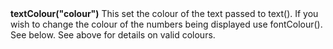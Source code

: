 <a name="textColour"><h3 style="padding-top: 40px; margin-top: 40px;"></h3></a>
**textColour("colour")** This set the colour of the text passed to text(). If you wish to change the colour of the numbers being displayed use fontColour(). See below. See above for details on valid colours. 

<!--UPDATE WIDGET_IN_CSOUND
    SIdent sprintf "textColour(%d, %d, %d) ", rnd(255), rnd(255), rnd(255)
    SIdentifier strcat SIdentifier, SIdent  
-->